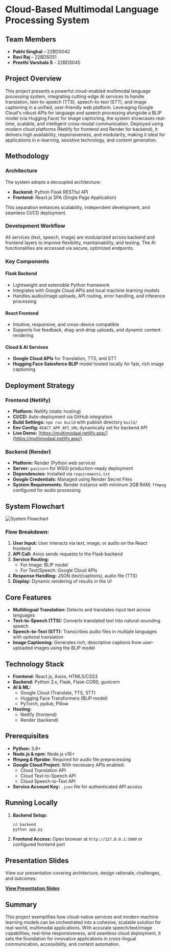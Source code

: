 # **Cloud-Based Multimodal Language Processing System**

## Team Members
- **Pakhi Singhal** – 22BDS042  
- **Ravi Raj** – 22BDS051  
- **Preethi Varshala S** – 22BDS045

## Project Overview

This project presents a powerful cloud-enabled multimodal language processing system, integrating cutting-edge AI services to handle translation, text-to-speech (TTS), speech-to-text (STT), and image captioning in a unified, user-friendly web platform. Leveraging Google Cloud's robust APIs for language and speech processing alongside a BLIP model (via Hugging Face) for image captioning, the system showcases real-time, scalable, and intelligent cross-modal communication. Deployed using modern cloud platforms (Netlify for frontend and Render for backend), it delivers high availability, responsiveness, and modularity, making it ideal for applications in e-learning, assistive technology, and content generation.



## Methodology

### Architecture
The system adopts a decoupled architecture:
- **Backend:** Python Flask RESTful API
- **Frontend:** React.js SPA (Single Page Application)

This separation enhances scalability, independent development, and seamless CI/CD deployment.

### Development Workflow
All services (text, speech, image) are modularized across backend and frontend layers to improve flexibility, maintainability, and testing. The AI functionalities are accessed via secure, optimized endpoints.

### Key Components

#### Flask Backend
- Lightweight and extensible Python framework
- Integrates with Google Cloud APIs and local machine learning models
- Handles audio/image uploads, API routing, error handling, and inference processing

#### React Frontend
- Intuitive, responsive, and cross-device compatible
- Supports live feedback, drag-and-drop uploads, and dynamic content rendering

#### Cloud & AI Services
- **Google Cloud APIs** for Translation, TTS, and STT
- **Hugging Face Salesforce BLIP** model hosted locally for fast, rich image captioning



## Deployment Strategy

### Frontend (Netlify)
- **Platform:** Netlify (static hosting)
- **CI/CD:** Auto-deployment via GitHub integration
- **Build Settings:** `npm run build` with publish directory `build/`
- **Env Config:** `REACT_APP_API_URL` dynamically set for backend API
- **Live Demo:** [https://multimodaal.netlify.app/](https://multimodaal.netlify.app/)

### Backend (Render)
- **Platform:** Render (Python web service)
- **Server:** `gunicorn` for WSGI production-ready deployment
- **Dependencies:** Installed via `requirements.txt`
- **Google Credentials:** Managed using Render Secret Files
- **System Requirements:** Render instance with minimum 2GB RAM; `ffmpeg` configured for audio processing
  


## System Flowchart

![System Flowchart](https://github.com/user-attachments/assets/c7857caa-2bdf-4cf8-b29b-7ff18486f010)

### Flow Breakdown:
1. **User Input:** User interacts via text, image, or audio on the React frontend
2. **API Call:** Axios sends requests to the Flask backend
3. **Service Routing:**
    - For Image: BLIP model
    - For Text/Speech: Google Cloud APIs
4. **Response Handling:** JSON (text/captions), audio file (TTS)
5. **Display:** Dynamic rendering of results in the UI



## Core Features

- **Multilingual Translation:** Detects and translates input text across languages
- **Text-to-Speech (TTS):** Converts translated text into natural-sounding speech
- **Speech-to-Text (STT):** Transcribes audio files in multiple languages with optional translation
- **Image Captioning:** Generates rich, descriptive captions from user-uploaded images using the BLIP model



## Technology Stack

- **Frontend:** React.js, Axios, HTML5/CSS3
- **Backend:** Python 3.x, Flask, Flask-CORS, gunicorn
- **AI & ML:**
  - Google Cloud (Translate, TTS, STT)
  - Hugging Face Transformers (BLIP model)
  - PyTorch, pydub, Pillow
- **Hosting:**
  - Netlify (frontend)
  - Render (backend)



## Prerequisites

- **Python:** 3.8+
- **Node.js & npm:** Node.js v16+
- **ffmpeg & ffprobe:** Required for audio file preprocessing
- **Google Cloud Project:** With necessary APIs enabled:
  - Cloud Translation API
  - Cloud Text-to-Speech API
  - Cloud Speech-to-Text API
- **Service Account Key:** `.json` file for authenticated API access



## Running Locally

1. **Backend Setup:**
   ```bash
   cd backend
   python app.py
   ```
2. **Frontend Access:**
   Open browser at `http://127.0.0.1:5000` or configured frontend port


## Presentation Slides

View our presentation covering architecture, design rationale, challenges, and outcomes:

**[View Presentation Slides](./Cloud_Presentation.pdf)**



## Summary

This project exemplifies how cloud-native services and modern machine learning models can be orchestrated into a cohesive, scalable solution for real-world, multimodal applications. With accurate speech/text/image capabilities, real-time responsiveness, and seamless cloud deployment, it sets the foundation for innovative applications in cross-lingual communication, accessibility, and content automation.

